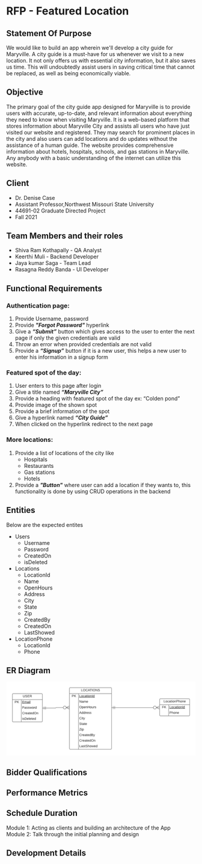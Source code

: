 # RFP - Featured Location
## Statement Of Purpose
We would  like to build an app wherein we'll develop a city guide for Maryville. A city guide is a must-have for us whenever we visit to a new location. It not only offers us with essential city information, but it also saves us time. This will undoubtedly assist users in saving critical time that cannot be replaced, as well as being economically viable.
## Objective
The primary goal of the city guide app designed for Maryville is to provide users with accurate, up-to-date, and relevant information about everything they need to know when visiting Maryville. It is a web-based platform that stores information about Maryville City and assists all users who have just visited our website and registered. They may search for prominent places in the city and also users can add locations and do updates without the assistance of a human guide. The website provides comprehensive information about hotels, hospitals, schools, and gas stations in Maryville. Any anybody with a basic understanding of the internet can utilize this website.
## Client
- Dr. Denise Case
- Assistant Professor,Northwest Missouri State University
- 44691-02 Graduate Directed Project
- Fall 2021
## Team Members and their roles
- Shiva Ram Kothapally - QA Analyst
- Keerthi Muli - Backend Developer
- Jaya kumar Saga - Team Lead
- Rasagna Reddy Banda - UI Developer
## Functional Requirements
### Authentication page:
1.	Provide Username, password
2.	Provide ***"Forgot Password"*** hyperlink
3.	Give a ***“Submit”*** button which gives access to the user to enter the next page if only the given credentials are valid
4.	Throw an error when provided credentials are not valid
5.	Provide a ***“Signup”*** button if it is a new user, this helps a new user to enter his information in a signup form

### Featured spot of the day:
1.	User enters to this page after login
2.	Give a title named ***“Maryville City”***
3.	Provide a heading with featured spot of the day ex: “Colden pond”
4.	Provide image of the shown spot
5.	Provide a brief information of the spot
6.	Give a hyperlink named ***“City Guide”***
7.	When clicked on the hyperlink redirect to the next page

### More locations:
1.	Provide a list of locations of the city like 
    -   Hospitals
    -	Restaurants
    -	Gas stations
    -	Hotels
2.	Provide a ***"Button"*** where user can add a location if they wants to, this functionality is done by using CRUD operations in the backend

## Entities 
Below are the expected entites
- Users
    - Username
    - Password
    - CreatedOn
    - isDeleted
 - Locations
    - LocationId
    - Name
    - OpenHours
    - Address
    - City
    - State
    - Zip
    - CreatedBy
    - CreatedOn
    - LastShowed
 - LocationPhone
    - LocationId
    - Phone

## ER Diagram
 ![ER](https://github.com/KeerthiMuli/featured-locations/blob/main/images/LocationsER.png)

## Bidder Qualifications
## Performance Metrics
## Schedule Duration
Module 1: Acting as clients and building an architecture of the App<br>
Module 2: Talk through the initial planning and design<br>
## Development Details
